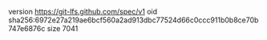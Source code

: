 version https://git-lfs.github.com/spec/v1
oid sha256:6972e27a219ae6bcf560a2ad913dbc77524d66c0ccc911b0b8ce70b747e6876c
size 7041
